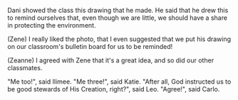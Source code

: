Dani showed the class this drawing that he made. He said that he drew this to remind ourselves that, even though we are little, we should have a share in protecting the environment. 

(Zene) I really liked the photo, that I even suggested that we put his drawing on our classroom's bulletin board for us to be reminded! 

(Zeanne) I agreed with Zene that it's a great idea, and so did our other classmates. 

"Me too!", said Ilimee. "Me three!", said Katie. "After all, God instructed us to be good stewards of His Creation, right?", said Leo. "Agree!", said Carlo.